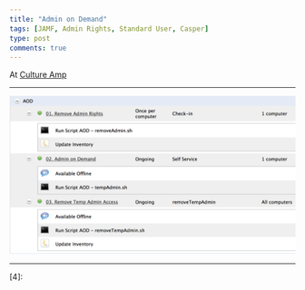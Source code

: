 ```yaml
---
title: "Admin on Demand"
tags: [JAMF, Admin Rights, Standard User, Casper]
type: post
comments: true
---
```


At [Culture Amp][1]

---



![Policies](/images/AoD/01-Policies.png)



---

[1]:  https://cultureamp.com
[2]:  
[3]:
[4]:  
